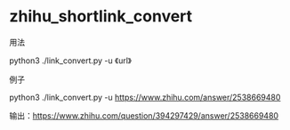 ﻿# zhihu_shortlink_convert

用法

python3 ./link_convert.py -u 《url》

例子

python3 ./link_convert.py -u https://www.zhihu.com/answer/2538669480

输出：https://www.zhihu.com/question/394297429/answer/2538669480
